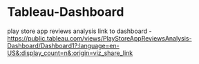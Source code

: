 # Tableau-Dashboard
play store app reviews analysis
link to dashboard - https://public.tableau.com/views/PlayStoreAppReviewsAnalysis-Dashboard/Dashboard1?:language=en-US&:display_count=n&:origin=viz_share_link
